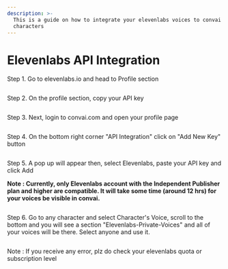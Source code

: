 ```yaml
---
description: >-
  This is a guide on how to integrate your elevenlabs voices to convai
  characters
---
```


# Elevenlabs API Integration

Step 1.  Go to elevenlabs.io and head to Profile section

<figure><img src="https://files.gitbook.com/v0/b/gitbook-x-prod.appspot.com/o/spaces%2FtvHXv9Cpl8QzA5tY9MJh%2Fuploads%2FTXs8m6sfTkHUGY88wCg1%2FScreenshot%202024-02-06%20at%206.40.25%E2%80%AFPM.png?alt=media&#x26;token=81ef9ec3-862f-43ab-bce4-80c04276894c" alt=""><figcaption></figcaption></figure>

Step 2. On the profile section, copy your API key

<figure><img src="https://files.gitbook.com/v0/b/gitbook-x-prod.appspot.com/o/spaces%2FtvHXv9Cpl8QzA5tY9MJh%2Fuploads%2FalVo61ZOonUchiuW2Rcs%2FScreenshot%202024-02-06%20at%206.43.38%E2%80%AFPM.png?alt=media&#x26;token=46c2afc6-19f9-4683-b6d3-0eee70d99cc2" alt=""><figcaption></figcaption></figure>

Step 3. Next, login to convai.com and open your profile page

<figure><img src="https://files.gitbook.com/v0/b/gitbook-x-prod.appspot.com/o/spaces%2FtvHXv9Cpl8QzA5tY9MJh%2Fuploads%2FAJxT96IvZIPOhEMg3M5G%2FScreenshot%202024-02-06%20at%206.45.04%E2%80%AFPM.png?alt=media&#x26;token=9103ac42-6597-48d8-8e0f-c429acfaaa49" alt=""><figcaption></figcaption></figure>

Step 4. On the bottom right corner "API Integration" click on "Add New Key" button

<figure><img src="https://files.gitbook.com/v0/b/gitbook-x-prod.appspot.com/o/spaces%2FtvHXv9Cpl8QzA5tY9MJh%2Fuploads%2F020q6KHXzBGa8n8G2e5U%2FScreenshot%202024-02-06%20at%206.45.53%E2%80%AFPM.png?alt=media&#x26;token=dd50f22d-9d5d-4a38-8ade-9687e944b4f7" alt=""><figcaption></figcaption></figure>

Step 5. A pop up will appear then, select Elevenlabs, paste your API key and click Add



**Note : Currently, only Elevenlabs account with the Independent Publisher plan and higher are compatible. It will take some time (around 12 hrs) for your voices be visible in convai.**

<figure><img src="https://files.gitbook.com/v0/b/gitbook-x-prod.appspot.com/o/spaces%2FtvHXv9Cpl8QzA5tY9MJh%2Fuploads%2Fs8EbPIU1l9PpKRJNuseC%2FScreenshot%202024-02-06%20at%206.48.43%E2%80%AFPM.png?alt=media&#x26;token=774991bb-c41a-4743-afed-6e0094850c81" alt=""><figcaption></figcaption></figure>

Step 6. Go to any character and select Character's Voice, scroll to the bottom and you will see a section "Elevenlabs-Private-Voices" and all of your voices will be there. Select anyone and use it.

<figure><img src="https://files.gitbook.com/v0/b/gitbook-x-prod.appspot.com/o/spaces%2FtvHXv9Cpl8QzA5tY9MJh%2Fuploads%2FS9INCC48hKOpkP85fLXI%2FScreenshot%202024-02-06%20at%207.04.09%E2%80%AFPM.png?alt=media&#x26;token=f0168791-2e67-49fe-bc8b-21eee468870b" alt=""><figcaption></figcaption></figure>

Note : If you receive any error, plz do check your elevenlabs quota or subscription level&#x20;
